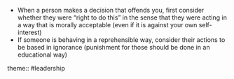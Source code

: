 - When a person makes a decision that offends you, first consider whether they were “right to do this” in the sense that they were acting in a way that is morally acceptable (even if it is against your own self-interest)
- If someone is behaving in a reprehensible way, consider their actions to be based in ignorance (punishment for those should be done in an educational way)

theme:: #leadership
